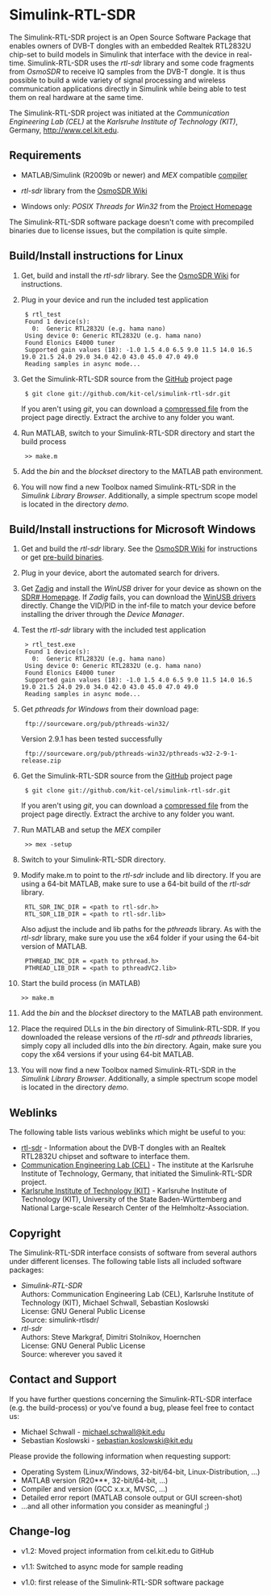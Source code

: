 Simulink-RTL-SDR
================

The Simulink-RTL-SDR project is an Open Source Software Package that enables owners of DVB-T dongles with an embedded Realtek RTL2832U chip-set to build models in Simulink that interface with the device in real-time. Simulink-RTL-SDR uses the *rtl-sdr* library and some code fragments from *OsmoSDR* to receive IQ samples from the DVB-T dongle. It is thus possible to build a wide variety of signal processing and wireless communication applications directly in Simulink while being able to test them on real hardware at the same time.

The Simulink-RTL-SDR project was initiated at the *Communication Engineering Lab (CEL)* at the *Karlsruhe Institute of Technology (KIT)*, Germany, <http://www.cel.kit.edu>.

Requirements
------------

- MATLAB/Simulink (R2009b or newer) and *MEX* compatible [compiler](http://www.mathworks.de/support/compilers)

- *rtl-sdr* library from the [OsmoSDR Wiki](http://sdr.osmocom.org/trac/wiki/rtl-sdr "rtl-sdr project page")

- Windows only: *POSIX Threads for Win32* from the [Project Homepage](http://sourceware.org/pthreads-win32/)

The Simulink-RTL-SDR software package doesn't come with precompiled binaries due to license issues, but the compilation is quite simple. 

Build/Install instructions for Linux
------------------------------------

1. Get, build and install the *rtl-sdr* library. See the [OsmoSDR Wiki](http://sdr.osmocom.org/trac/wiki/rtl-sdr) for instructions.

2. Plug in your device and run the included test application

		$ rtl_test
		Found 1 device(s):
          0:  Generic RTL2832U (e.g. hama nano)
        Using device 0: Generic RTL2832U (e.g. hama nano)
        Found Elonics E4000 tuner
        Supported gain values (18): -1.0 1.5 4.0 6.5 9.0 11.5 14.0 16.5 19.0 21.5 24.0 29.0 34.0 42.0 43.0 45.0 47.0 49.0 
        Reading samples in async mode...

3. Get the Simulink-RTL-SDR source from the [GitHub](https://github.com/kit-cel/simulink-rtl-sdr) project page

		$ git clone git://github.com/kit-cel/simulink-rtl-sdr.git
        
	If you aren't using *git*, you can download a [compressed file](https://github.com/kit-cel/simulink-rtl-sdr) from the project page directly. Extract the archive to any folder you want.
		
4. Run MATLAB, switch to your Simulink-RTL-SDR directory and start the build process

		>> make.m

5. Add the *bin* and the *blockset* directory to the MATLAB path environment.

6. You will now find a new Toolbox named Simulink-RTL-SDR in the *Simulink Library Browser*. Additionally, a simple spectrum scope model is located in the directory *demo*.


Build/Install instructions for Microsoft Windows
------------------------------------------------

1. Get and build the *rtl-sdr* library. See the [OsmoSDR Wiki](http://sdr.osmocom.org/trac/wiki/rtl-sdr) for instructions or get [pre-build binaries](http://sdr.osmocom.org/trac/raw-attachment/wiki/rtl-sdr/RelWithDebInfo.zip). 

2. Plug in your device, abort the automated search for drivers.

3. Get [Zadig](http://sourceforge.net/projects/libwdi/files/zadig/) and install the *WinUSB* driver for your device as shown on the [SDR# Homepage](http://rtlsdr.org/softwarewindows). If *Zadig* fails, you can download the [WinUSB drivers](http://libusb-winusb-wip.googlecode.com/files/winusb%20driver.zip) directly. Change the VID/PID in the inf-file to match your device before installing the driver through the *Device Manager*.

4. Test the *rtl-sdr* library with the included test application

		> rtl_test.exe
		Found 1 device(s):
          0:  Generic RTL2832U (e.g. hama nano)
        Using device 0: Generic RTL2832U (e.g. hama nano)
        Found Elonics E4000 tuner
        Supported gain values (18): -1.0 1.5 4.0 6.5 9.0 11.5 14.0 16.5 19.0 21.5 24.0 29.0 34.0 42.0 43.0 45.0 47.0 49.0 
        Reading samples in async mode...

5. Get *pthreads for Windows* from their download page:

		ftp://sourceware.org/pub/pthreads-win32/ 


	Version 2.9.1 has been tested successfully 

		ftp://sourceware.org/pub/pthreads-win32/pthreads-w32-2-9-1-release.zip

6. Get the Simulink-RTL-SDR source from the [GitHub](https://github.com/kit-cel/simulink-rtl-sdr) project page

		$ git clone git://github.com/kit-cel/simulink-rtl-sdr.git

	If you aren't using *git*, you can download a [compressed file](https://github.com/kit-cel/simulink-rtl-sdr) from the project page directly. Extract the archive to any folder you want.

7. Run MATLAB and setup the *MEX* compiler
	
		>> mex -setup

8. Switch to your Simulink-RTL-SDR directory.

9. Modify make.m to point to the *rtl-sdr* include and lib directory. If you are using a 64-bit MATLAB, make sure to use a 64-bit build of the *rtl-sdr* library.

		RTL_SDR_INC_DIR = <path to rtl-sdr.h>
		RTL_SDR_LIB_DIR = <path to rtl-sdr.lib>

	Also adjust the include and lib paths for the *pthreads* library. As with the *rtl-sdr* library, make sure you use the x64 folder if your using the 64-bit version of MATLAB.

		PTHREAD_INC_DIR = <path to pthread.h>
		PTHREAD_LIB_DIR = <path to pthreadVC2.lib>

10. Start the build process (in MATLAB)

		>> make.m

11. Add the *bin* and the *blockset* directory to the MATLAB path environment.

12. Place the required DLLs in the *bin* directory of Simulink-RTL-SDR. If you downloaded the release versions of the *rtl-sdr* and *pthreads* libraries, simply copy all included dlls into the *bin* directory. Again, make sure you copy the x64 versions if your using 64-bit MATLAB.

13. You will now find a new Toolbox named Simulink-RTL-SDR in the *Simulink Library Browser*. Additionally, a simple spectrum scope model is located in the directory *demo*.

Weblinks
--------

The following table lists various weblinks which might be useful to you:

- [rtl-sdr](http://sdr.osmocom.org/trac/wiki/rtl-sdr) - Information about the DVB-T dongles with an Realtek RTL2832U chipset and software to interface them.
- [Communication Engineering Lab (CEL)](http://www.cel.kit.edu/english/index.php) - The institute at the Karlsruhe Institute of Technology, Germany, that initiated the Simulink-RTL-SDR project.
- [Karlsruhe Institute of Technology (KIT)](http://www.kit.edu/english/index.php) - Karlsruhe Institute of Technology (KIT), University of the State Baden-Württemberg and National Large-scale Research Center of the Helmholtz-Association.

Copyright
---------

The Simulink-RTL-SDR interface consists of software from several authors under different licenses. The following table lists all included software packages:

- *Simulink-RTL-SDR*  
  Authors: Communication Engineering Lab (CEL), Karlsruhe Institute of Technology (KIT), Michael Schwall, Sebastian Koslowski  
  License: GNU General Public License  
  Source:  simulink-rtlsdr/
- *rtl-sdr*  
  Authors: Steve Markgraf, Dimitri Stolnikov, Hoernchen  
  License: GNU General Public License  
  Source:  wherever you saved it

Contact and Support
-------------------

If you have further questions concerning the Simulink-RTL-SDR interface (e.g. the build-process) or you've found a bug, please feel free to contact us:

- Michael Schwall - [michael.schwall@kit.edu](mailto:michael.schwall@kit.edu)
- Sebastian Koslowski - [sebastian.koslowski@kit.edu](mailto:sebastian.koslowski@kit.edu)

Please provide the following information when requesting support:

- Operating System (Linux/Windows, 32-bit/64-bit, Linux-Distribution, ...)
- MATLAB version (R20***, 32-bit/64-bit, ...)
- Compiler and version (GCC x.x.x, MVSC, ...)
- Detailed error report (MATLAB console output or GUI screen-shot)
- ...and all other information you consider as meaningful ;)

Change-log
---------

- v1.2: Moved project information from cel.kit.edu to GitHub

- v1.1: Switched to async mode for sample reading

- v1.0: first release of the Simulink-RTL-SDR software package